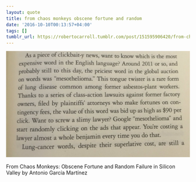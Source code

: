 ```yaml
---
layout: quote
title: from chaos monkeys obscene fortune and random
date: '2016-10-10T00:13:57+04:00'
tags: []
tumblr_url: https://robertocarroll.tumblr.com/post/151595906420/from-chaos-monkeys-obscene-fortune-and-random
---
```

<img src="/images/quotes/tumblr_oetd39wScO1u0ytjpo1_1280.jpg"/>

From Chaos Monkeys: Obscene Fortune and Random Failure in Silicon Valley by Antonio García Martínez

